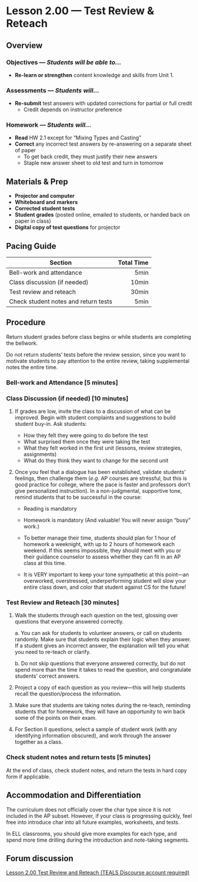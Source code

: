 Lesson 2.00 — Test Review & Reteach
====================================================================================================

Overview
--------
### Objectives — _Students will be able to…_
- **Re-learn or strengthen** content knowledge and skills from Unit 1.

### Assessments — _Students will…_
- **Re-submit** test answers with updated corrections for partial or full credit
  - Credit depends on instructor preference

### Homework — _Students will…_
- **Read** HW 2.1 except for “Mixing Types and Casting”
- **Correct** any incorrect test answers by re-answering on a separate sheet of paper
  - To get back credit, they must justify their new answers
  - Staple new answer sheet to old test and turn in tomorrow


Materials & Prep
----------------
- **Projector and computer**
- **Whiteboard and** **markers**
- **Corrected student tests**
- **Student grades** (posted online, emailed to students, or handed back on paper in class)
- **Digital copy of test questions** for projector

Pacing Guide
------------
| Section                              | Total Time |
|--------------------------------------|-----------:|
| Bell-work and attendance             |       5min |
| Class discussion (if needed)         |      10min |
| Test review and reteach              |      30min |
| Check student notes and return tests |       5min |


Procedure
---------
Return student grades before class begins or while students are completing the bellwork.

Do not return students’ tests before the review session, since you want to motivate students to pay
attention to the entire review, taking supplemental notes the entire time.

### Bell-work and Attendance \[5 minutes\]

### Class Discussion (if needed) \[10 minutes\]

1. If grades are low, invite the class to a discussion of what can be improved. Begin with student
   complaints and suggestions to build student buy-in. Ask students:
   - How they felt they were going to do before the test
   - What surprised them once they were taking the test
   - What they felt worked in the first unit (lessons, review strategies, assignments)
   - What do they think they want to change for the second unit

2. Once you feel that a dialogue has been established, validate students’ feelings, then challenge
   them (_e.g._ AP courses are stressful, but this is good practice for college, where the pace is
   faster and professors don’t give personalized instruction). In a non-judgmental, supportive tone,
   remind students that to be successful in the course:
   - Reading is mandatory

   - Homework is mandatory (And valuable! You will never assign “busy” work.)

   - To better manage their time, students should plan for 1 hour of homework a weeknight, with up to
     2 hours of homework each weekend. If this seems impossible, they should meet with you or their
     guidance counselor to assess whether they can fit in an AP class at this time.

   - It is VERY important to keep your tone sympathetic at this point—an overworked, overstressed,
     underperforming student will slow your entire class down, and color that student against CS for
     the future!

### Test Review and Reteach \[30 minutes\]

1. Walk the students through each question on the test, glossing over questions that everyone
   answered correctly.

   a. You can ask for students to volunteer answers, or call on students randomly. Make sure that
   students explain their logic when they answer. If a student gives an incorrect answer, the
   explanation will tell you what you need to re-teach or clarify.

   b. Do not skip questions that everyone answered correctly, but do not spend more than the time it
   takes to read the question, and congratulate students’ correct answers.

2. Project a copy of each question as you review—this will help students recall the question/process
   the information.

3. Make sure that students are taking notes during the re-teach, reminding students that for
   homework, they will have an opportunity to win back some of the points on their exam.

4. For Section II questions, select a sample of student work (with any identifying information
   obscured), and work through the answer together as a class.

### Check student notes and return tests \[5 minutes\]
At the end of class, check student notes, and return the tests in hard copy form if applicable.


Accommodation and Differentiation
---------------------------------
The curriculum does not officially cover the char type since it is not included in the AP subset.
However, if your class is progressing quickly, feel free into introduce char into all future
examples, worksheets, and tests.

In ELL classrooms, you should give more examples for each type, and spend more time drilling during
the introduction and note-taking segments.


Forum discussion
---------------------------
[Lesson 2.00 Test Review and Reteach (TEALS Discourse account required)](http://tealsk12.trydiscourse.com/c/unit-2/2-00-test-review-reteach)

